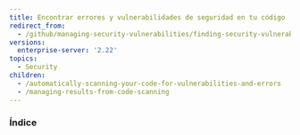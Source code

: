 ```yaml
---
title: Encontrar errores y vulnerabilidades de seguridad en tu código
redirect_from:
  - /github/managing-security-vulnerabilities/finding-security-vulnerabilities-in-your-projects-code
versions:
  enterprise-server: '2.22'
topics:
  - Security
children:
  - /automatically-scanning-your-code-for-vulnerabilities-and-errors
  - /managing-results-from-code-scanning
---
```

### Índice
